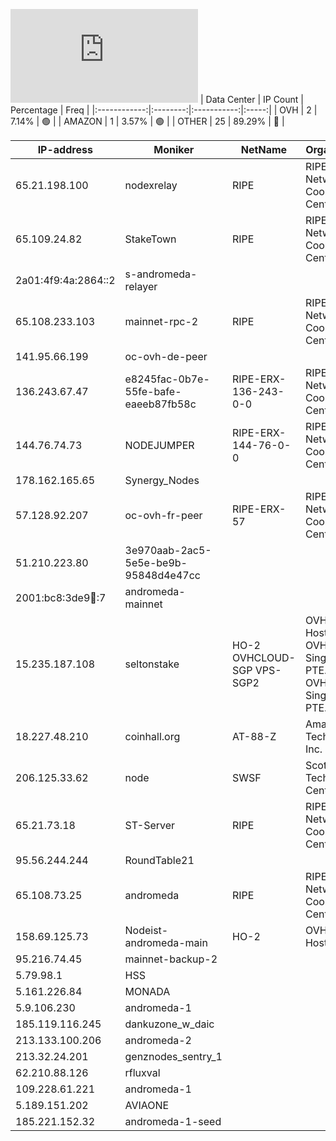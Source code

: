 ![Diagramm](https://github.com/obajay/StateSync-snapshots/blob/main/Projects/AndromedaProtocol/1/README.md)
| Data Center | IP Count | Percentage | Freq |
|:------------:|:--------:|:-----------:|:-----:|
| OVH | 2 | 7.14% | 🟢 |
| AMAZON | 1 | 3.57% | 🟢 |
| OTHER | 25 | 89.29% | 🔴 |

<!-- START_TABLE -->
| IP-address | Moniker | NetName | Organization |
|-------------|-------------|-------------|-------------|
| 65.21.198.100 | nodexrelay | RIPE | RIPE Network Coordination Centre |
| 65.109.24.82 | StakeTown | RIPE | RIPE Network Coordination Centre |
| 2a01:4f9:4a:2864::2 | s-andromeda-relayer |  |  |
| 65.108.233.103 | mainnet-rpc-2 | RIPE | RIPE Network Coordination Centre |
| 141.95.66.199 | oc-ovh-de-peer |  |  |
| 136.243.67.47 | e8245fac-0b7e-55fe-bafe-eaeeb87fb58c | RIPE-ERX-136-243-0-0 | RIPE Network Coordination Centre |
| 144.76.74.73 | NODEJUMPER | RIPE-ERX-144-76-0-0 | RIPE Network Coordination Centre |
| 178.162.165.65 | Synergy_Nodes |  |  |
| 57.128.92.207 | oc-ovh-fr-peer | RIPE-ERX-57 | RIPE Network Coordination Centre |
| 51.210.223.80 | 3e970aab-2ac5-5e5e-be9b-95848d4e47cc |  |  |
| 2001:bc8:3de9:100::7 | andromeda-mainnet |  |  |
| 15.235.187.108 | seltonstake | HO-2 OVHCLOUD-SGP VPS-SGP2 | OVH Hosting, Inc. OVH Singapore PTE. LTD OVH Singapore PTE. LTD |
| 18.227.48.210 | coinhall.org | AT-88-Z | Amazon Technologies Inc. |
| 206.125.33.62 | node | SWSF | Scott Technology Center |
| 65.21.73.18 | ST-Server | RIPE | RIPE Network Coordination Centre |
| 95.56.244.244 | RoundTable21 |  |  |
| 65.108.73.25 | andromeda | RIPE | RIPE Network Coordination Centre |
| 158.69.125.73 | Nodeist-andromeda-main | HO-2 | OVH Hosting, Inc. |
| 95.216.74.45 | mainnet-backup-2 |  |  |
| 5.79.98.1 | HSS |  |  |
| 5.161.226.84 | MONADA |  |  |
| 5.9.106.230 | andromeda-1 |  |  |
| 185.119.116.245 | dankuzone_w_daic |  |  |
| 213.133.100.206 | andromeda-2 |  |  |
| 213.32.24.201 | genznodes_sentry_1 |  |  |
| 62.210.88.126 | rfluxval |  |  |
| 109.228.61.221 | andromeda-1 |  |  |
| 5.189.151.202 | AVIAONE |  |  |
| 185.221.152.32 | andromeda-1-seed |  |  |

<!-- END_TABLE -->